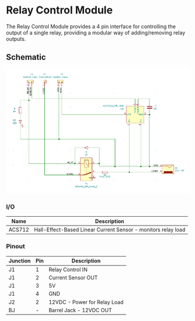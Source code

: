 # Relay Control Module 

The Relay Control Module provides a 4 pin interface for controlling the output of a single relay, providing a modular way of adding/removing relay outputs.

## Schematic

![Schematic for the Relay Control Module](diagram.png)

### I/O

| Name | Description |
|------|-------------|
| ACS712 | Hall-Effect-Based Linear Current Sensor - monitors relay load |


### Pinout

| Junction | Pin | Description |
|----------|-----|-------------|
| J1 | 1 | Relay Control IN |
| J1 | 2 | Current Sensor OUT |
| J1 | 3 | 5V |
| J1 | 4 | GND |
| J2 | 2 | 12VDC - Power for Relay Load |
| BJ | - | Barrel Jack - 12VDC OUT |